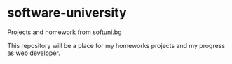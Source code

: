 # software-university
Projects and homework from softuni.bg


This repository will be a place for my homeworks projects and my progress as web developer.
